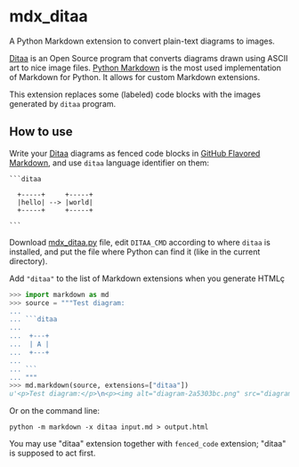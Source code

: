 mdx_ditaa
=========

A Python Markdown extension to convert plain-text diagrams to images.

[Ditaa][ditaa] is an Open Source program that converts diagrams drawn
using ASCII art to nice image files. [Python Markdown][pymd] is the
most used implementation of Markdown for Python. It allows for custom
Markdown extensions.

This extension replaces some (labeled) code blocks with the images
generated by `ditaa` program.

How to use
----------

Write your [Ditaa][ditaa] diagrams as fenced code blocks in
[GitHub Flavored Markdown][gfm], and use `ditaa` language identifier
on them:

    ```ditaa

      +-----+     +-----+
      |hello| --> |world|
      +-----+     +-----+

    ```

Download [mdx_ditaa.py][mdx_ditaa] file, edit `DITAA_CMD` according to
where `ditaa` is installed, and put the file where Python can find it
(like in the current directory).

Add `"ditaa"` to the list of Markdown extensions when you generate HTMLç

```python
>>> import markdown as md
>>> source = """Test diagram:
...
... ```ditaa
...
...  +---+
...  | A |
...  +---+
...
... ```
... """
>>> md.markdown(source, extensions=["ditaa"])
u'<p>Test diagram:</p>\n<p><img alt="diagram-2a5303bc.png" src="diagram-2a5303bc.png" /></p>'
```

Or on the command line:

    python -m markdown -x ditaa input.md > output.html

You may use "ditaa" extension together with `fenced_code` extension;
"ditaa" is supposed to act first.

[ditaa]: http://ditaa.sourceforge.net/
[pymd]: http://pythonhosted.org//Markdown/
[gfm]: https://help.github.com/articles/github-flavored-markdown#fenced-code-blocks
[mdx_ditaa]: https://github.com/astanin/py-markdown-ditaa/blob/master/mdx_ditaa.py
